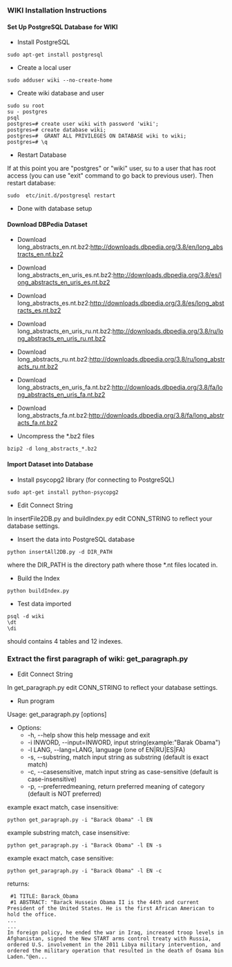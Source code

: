 ### WIKI Installation Instructions

#### Set Up PostgreSQL Database for WIKI

* Install PostgreSQL

```
sudo apt-get install postgresql
```

* Create a local user

```
sudo adduser wiki --no-create-home
```

* Create wiki database and user

```
sudo su root
su - postgres
psql
postgres=# create user wiki with password 'wiki';
postgres=# create database wiki;
postgres=#  GRANT ALL PRIVILEGES ON DATABASE wiki to wiki;
postgres=# \q
```

* Restart Database

If at this point you are "postgres" or "wiki" user, su to a user that has root access (you can use "exit" command to go back to previous user). Then restart database:

```
sudo  etc/init.d/postgresql restart
```

* Done with database setup

#### Download DBPedia Dataset

* Download long_abstracts_en.nt.bz2:http://downloads.dbpedia.org/3.8/en/long_abstracts_en.nt.bz2

* Download long_abstracts_en_uris_es.nt.bz2:http://downloads.dbpedia.org/3.8/es/long_abstracts_en_uris_es.nt.bz2
* Download long_abstracts_es.nt.bz2:http://downloads.dbpedia.org/3.8/es/long_abstracts_es.nt.bz2

* Download long_abstracts_en_uris_ru.nt.bz2:http://downloads.dbpedia.org/3.8/ru/long_abstracts_en_uris_ru.nt.bz2
* Download long_abstracts_ru.nt.bz2:http://downloads.dbpedia.org/3.8/ru/long_abstracts_ru.nt.bz2

* Download long_abstracts_en_uris_fa.nt.bz2:http://downloads.dbpedia.org/3.8/fa/long_abstracts_en_uris_fa.nt.bz2
* Download long_abstracts_fa.nt.bz2:http://downloads.dbpedia.org/3.8/fa/long_abstracts_fa.nt.bz2

* Uncompress the *.bz2 files

```
bzip2 -d long_abstracts_*.bz2 
```

#### Import Dataset into Database

* Install psycopg2 library (for connecting to PostgreSQL)

```
sudo apt-get install python-psycopg2
```

* Edit Connect String

In insertFile2DB.py and buildIndex.py edit CONN_STRING to reflect your database
settings.

* Insert the data into PostgreSQL database

```
python insertAll2DB.py -d DIR_PATH
```

where the DIR_PATH is the directory path where those *.nt files located in.

* Build the Index
```
python buildIndex.py
```

* Test data imported
```
psql -d wiki
\dt 
\di
```
should contains 4 tables and 12 indexes.

### Extract the first paragraph of wiki: get_paragraph.py

* Edit Connect String

In get_paragraph.py edit CONN_STRING to reflect your database
settings.

* Run program

Usage: get_paragraph.py [options]

* Options:
  * -h, --help show this help message and exit
  * -i INWORD, --input=INWORD, input string(example:"Barak Obama")
  * -l LANG, --lang=LANG, language (one of EN|RU|ES|FA)
  * -s, --substring, match input string as substring (default is exact match)
  * -c, --casesensitive, match input string as case-sensitive (default is case-insensitive)
  * -p, --preferredmeaning, return preferred meaning of category (default is NOT preferred)

example exact match, case insensitive:
```
python get_paragraph.py -i "Barack Obama" -l EN
```

example substring match, case insensitive:
```
python get_paragraph.py -i "Barack Obama" -l EN -s
```

example exact match, case sensitive:
```
python get_paragraph.py -i "Barack Obama" -l EN -c
```

returns:

```
 #1 TITLE: Barack_Obama
 #1 ABSTRACT: "Barack Hussein Obama II is the 44th and current President of the United States. He is the first African American to hold the office.
...
...
In foreign policy, he ended the war in Iraq, increased troop levels in Afghanistan, signed the New START arms control treaty with Russia, ordered U.S. involvement in the 2011 Libya military intervention, and ordered the military operation that resulted in the death of Osama bin Laden."@en...
```